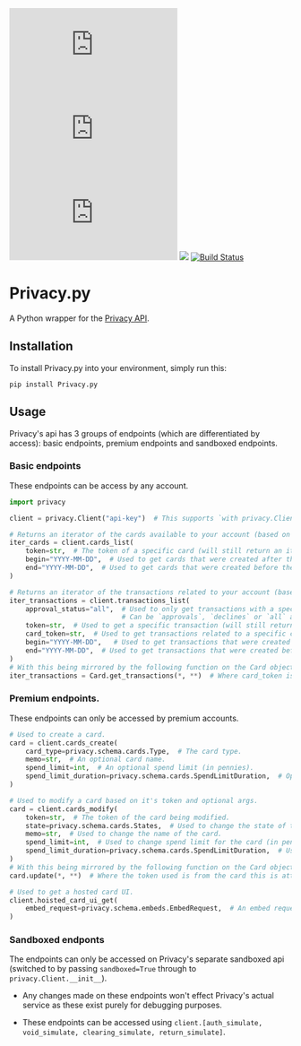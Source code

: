 [![](https://badgen.net/pypi/v/privacy.py)](https://pypi.org/project/privacy.py)
[![](https://img.shields.io/pypi/status/privacy.py)](?)
[![](https://img.shields.io/pypi/pyversions/privacy.py)](?)
[![](https://img.shields.io/badge/code%20style-black-000000.svg)](?)
[![Build Status](https://travis-ci.com/FasterSpeeding/Privacy.py.svg?branch=master)](https://travis-ci.com/FasterSpeeding/Privacy.py)

# Privacy.py
A Python wrapper for the [Privacy API](https://developer.privacy.com/).

## Installation

To install Privacy.py into your environment, simply run this:

```
pip install Privacy.py
```

## Usage

Privacy's api has 3 groups of endpoints (which are differentiated by access):
basic endpoints, premium endpoints and sandboxed endpoints. 

### Basic endpoints

These endpoints can be access by any account. 

```python
import privacy

client = privacy.Client("api-key")  # This supports `with privacy.Client("api-key") as client:`

# Returns an iterator of the cards available to your account (based on optional args).
iter_cards = client.cards_list(
    token=str,  # The token of a specific card (will still return an iterator of either 1 or 0 object(s)).
    begin="YYYY-MM-DD",  # Used to get cards that were created after the specified date.
    end="YYYY-MM-DD",  # Used to get cards that were created before the specified date.
)

# Returns an iterator of the transactions related to your account (based on optional args).
iter_transactions = client.transactions_list(
    approval_status="all",  # Used to only get transactions with a specific status.
                            # Can be `approvals`, `declines` or `all` and defaults to `all`.
    token=str,  # Used to get a specific transaction (will still return an iterator if passed).
    card_token=str,  # Used to get transactions related to a specific card.
    begin="YYYY-MM-DD",   # Used to get transactions that were created after the specified date.
    end="YYYY-MM-DD",  # Used to get transactions that were created before the specified date.
)
# With this being mirrored by the following function on the Card object.
iter_transactions = Card.get_transactions(*, **)  # Where card_token is from card this is attached to.
```

### Premium endpoints. 

These endpoints can only be accessed by premium accounts. 

```python
# Used to create a card.
card = client.cards_create(
    card_type=privacy.schema.cards.Type,  # The card type.
    memo=str,  # An optional card name.
    spend_limit=int,  # An optional spend limit (in pennies).
    spend_limit_duration=privacy.schema.cards.SpendLimitDuration,  # Optional, used to set how long the spend limit lasts.
)

# Used to modify a card based on it's token and optional args.
card = client.cards_modify(
    token=str,  # The token of the card being modified.
    state=privacy.schema.cards.States,  # Used to change the state of the card (cannot be reversed when set to `CLOSED`).
    memo=str,  # Used to change the name of the card.
    spend_limit=int,  # Used to change spend limit for the card (in pennies).
    spend_limit_duration=privacy.schema.cards.SpendLimitDuration,  # Used to change how long the spend limit lasts.
)
# With this being mirrored by the following function on the Card object.
card.update(*, **)  # Where the token used is from the card this is attached to.

# Used to get a hosted card UI.
client.hoisted_card_ui_get(
    embed_request=privacy.schema.embeds.EmbedRequest,  # An embed request object.
)
```

### Sandboxed endponts

The endpoints can only be accessed on Privacy's separate sandboxed api
(switched to by passing `sandboxed=True` through to `privacy.Client.__init__`).

* Any changes made on these endpoints won't effect Privacy's actual service as these exist purely for debugging purposes.

* These endpoints can be accessed using `client.[auth_simulate, void_simulate, clearing_simulate, return_simulate]`.
